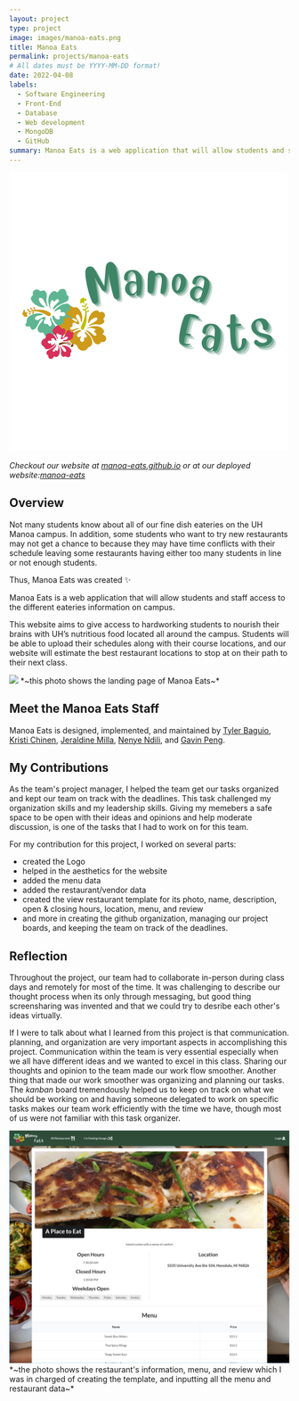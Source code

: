 ```yaml
---
layout: project
type: project
image: images/manoa-eats.png
title: Manoa Eats
permalink: projects/manoa-eats
# All dates must be YYYY-MM-DD format!
date: 2022-04-08
labels:
  - Software Engineering
  - Front-End
  - Database
  - Web development
  - MongoDB
  - GitHub
summary: Manoa Eats is a web application that will allow students and staff access to the different eateries information on campus.
---
```


<img class="ui image" src="/images/manoa-eats.png">


*Checkout our website at [manoa-eats.github.io](https://manoa-eats.github.io) or at our deployed website:[manoa-eats](https://manoa-eats.xyz/#/)*

## Overview

Not many students know about all of our fine dish eateries on the UH Manoa campus. In addition, some students who want to try new restaurants may not get a chance to because they may have time conflicts with their schedule leaving some restaurants having either too many students in line or not enough students.

Thus, Manoa Eats was created ✨

Manoa Eats is a web application that will allow students and staff access to the different eateries information on campus. 

This website aims to give access to hardworking students to nourish their brains with UH’s nutritious food located all around the campus. Students will be able to upload their schedules along with their course locations, and our website will estimate the best restaurant locations to stop at on their path to their next class.

<img class="ui image" src="/images/landing-page.png">
*~this photo shows the landing page of Manoa Eats~*

## Meet the Manoa Eats Staff

Manoa Eats is designed, implemented, and maintained by
[Tyler Baguio](https://tylerb8.github.io), [Kristi Chinen](https://kristihchinen.github.io), [Jeraldine Milla](https://itsjerie.github.io), [Nenye Ndili](https://nenyehub.github.io), and [Gavin Peng](https://devgav.github.io).

## My Contributions

As the team's project manager, I helped the team get our tasks organized and kept our team on track with the deadlines. This task challenged my organization skills and my leadership skills. Giving my memebers a safe space to be open with their ideas and opinions and help moderate discussion, is one of the tasks that I had to work on for this team.

For my contribution for this project, I worked on several parts:
  - created the Logo
  - helped in the aesthetics for the website
  - added the menu data
  - added the restaurant/vendor data
  - created the view restaurant template for its photo, name, description, open & closing hours, location, menu, and review
  - and more in creating the github organization, managing our project boards, and keeping the team on track of the deadlines.

## Reflection

Throughout the project, our team had to collaborate in-person during class days and remotely for most of the time. It was challenging to describe our thought process when its only through messaging, but good thing screensharing was invented and that we could try to desribe each other's ideas virtually. 

If I were to talk about what I learned from this project is that communication. planning, and organization are very important aspects in accomplishing this project. Communication within the team is very essential especially when we all have different ideas and we wanted to excel in this class. Sharing our thoughts and opinion to the team made our work flow smoother. Another thing that made our work smoother was organizing and planning our tasks. The *kanban* board tremendously helped us to keep on track on what we should be working on and having someone delegated to work on specific tasks makes our team work efficiently with the time we have, though most of us were not familiar with this task organizer.

<img class="ui image" src="../images/restaurant-page.png">
*~the photo shows the restaurant's information, menu, and review which I was in charged of creating the template, and inputting all the menu and restaurant data~*


